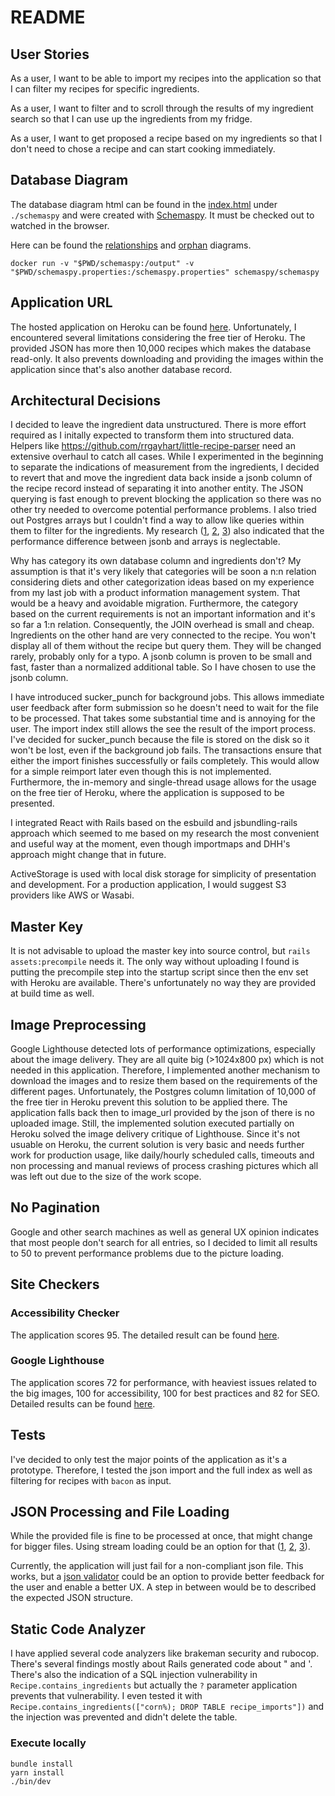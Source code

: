 # README

## User Stories

As a user, I want to be able to import my recipes into the application so that I can filter my recipes for specific ingredients.

As a user, I want to filter and to scroll through the results of my ingredient search so that I can use up the ingredients from my fridge.

As a user, I want to get proposed a recipe based on my ingredients so that I don't need to chose a recipe and can start cooking immediately.

## Database Diagram

The database diagram html can be found in the [index.html](https://github.com/philippneugebauer/recipes/blob/master/schemaspy/index.html) under `./schemaspy` and were created with [Schemaspy](https://schemaspy.org/). It must be checked out to watched in the browser.

Here can be found the [relationships](https://github.com/philippneugebauer/recipes/blob/master/schemaspy/diagrams/summary/relationships.real.large.png) and [orphan](https://github.com/philippneugebauer/recipes/tree/master/schemaspy/diagrams/orphans) diagrams.

```
docker run -v "$PWD/schemaspy:/output" -v "$PWD/schemaspy.properties:/schemaspy.properties" schemaspy/schemaspy
```

## Application URL

The hosted application on Heroku can be found [here](https://stormy-citadel-28410.herokuapp.com/). Unfortunately, I encountered several limitations considering the free tier of Heroku. The provided JSON has more then 10,000 recipes which makes the database read-only. It also prevents downloading and providing the images within the application since that's also another database record.

## Architectural Decisions

I decided to leave the ingredient data unstructured. There is more effort required as I initally expected to transform them into structured data. Helpers like https://github.com/rrgayhart/little-recipe-parser need an extensive overhaul to catch all cases.
While I experimented in the beginning to separate the indications of measurement from the ingredients, I decided to revert that and move the ingredient data back inside a jsonb column of the recipe record instead of separating it into another entity. The JSON querying is fast enough to prevent blocking the application so there was no other try needed to overcome potential performance problems. I also tried out Postgres arrays but I couldn't find a way to allow like queries within them to filter for the ingredients. My research ([1](http://www.databasesoup.com/2015/01/tag-all-things-part-2.html), [2](https://www.netguru.com/blog/postgres-arrays-vs-json-datatypes-in-rails-5), [3](http://www.binarywebpark.com/query-json-data-rails-postgresql/)) also indicated that the performance difference between jsonb and arrays is neglectable.

Why has category its own database column and ingredients don't? My assumption is that it's very likely that categories will be soon a n:n relation considering diets and other categorization ideas based on my experience from my last job with a product information management system. That would be a heavy and avoidable migration. Furthermore, the category based on the current requirements is not an important information and it's so far a 1:n relation. Consequently, the JOIN overhead is small and cheap. Ingredients on the other hand are very connected to the recipe. You won't display all of them without the recipe but query them. They will be changed rarely, probably only for a typo. A jsonb column is proven to be small and fast, faster than a normalized additional table. So I have chosen to use the jsonb column.

I have introduced sucker_punch for background jobs. This allows immediate user feedback after form submission so he doesn't need to wait for the file to be processed. That takes some substantial time and is annoying for the user. The import index still allows the see the result of the import process. I've decided for sucker_punch because the file is stored on the disk so it won't be lost, even if the background job fails. The transactions ensure that either the import finishes successfully or fails completely. This would allow for a simple reimport later even though this is not implemented. Furthermore, the in-memory and single-thread usage allows for the usage on the free tier of Heroku, where the application is supposed to be presented.

I integrated React with Rails based on the esbuild and jsbundling-rails approach which seemed to me based on my research the most convenient and useful way at the moment, even though importmaps and DHH's approach might change that in future.

ActiveStorage is used with local disk storage for simplicity of presentation and development. For a production application, I would suggest S3 providers like AWS or Wasabi.

## Master Key

It is not advisable to upload the master key into source control, but `rails assets:precompile` needs it. The only way without uploading I found is putting the precompile step into the startup script since then the env set with Heroku are available. There's unfortunately no way they are provided at build time as well.

## Image Preprocessing

Google Lighthouse detected lots of performance optimizations, especially about the image delivery. They are all quite big (>1024x800 px) which is not needed in this application. Therefore, I implemented another mechanism to download the images and to resize them based on the requirements of the different pages. Unfortunately, the Postgres column limitation of 10,000 of the free tier in Heroku prevent this solution to be applied there. The application falls back then to image_url provided by the json of there is no uploaded image. Still, the implemented solution executed partially on Heroku solved the image delivery critique of Lighthouse. Since it's not usuable on Heroku, the current solution is very basic and needs further work for production usage, like daily/hourly scheduled calls, timeouts and non processing and manual reviews of process crashing pictures which all was left out due to the size of the work scope.

## No Pagination

Google and other search machines as well as general UX opinion indicates that most people don't search for all entries, so I decided to limit all results to 50 to prevent performance problems due to the picture loading.

## Site Checkers

### Accessibility Checker

The application scores 95. The detailed result can be found [here](https://www.accessibilitychecker.org/audit/?website=https%3A%2F%2Fstormy-citadel-28410.herokuapp.com&flag=ge).

### Google Lighthouse

The application scores 72 for performance, with heaviest issues related to the big images, 100 for accessibility, 100 for best practices and 82 for SEO. Detailed results can be found [here](https://github.com/philippneugebauer/recipes/blob/master/docs/lighthouse.pdf).

## Tests

I've decided to only test the major points of the application as it's a prototype. Therefore, I tested the json import and the full index as well as filtering for recipes with `bacon` as input.

## JSON Processing and File Loading

While the provided file is fine to be processed at once, that might change for bigger files. Using stream loading could be an option for that ([1](https://thoughtbot.com/blog/io-in-ruby), [2](https://www.thegnar.com/blog/ruby-io-buffer), [3](https://iostreams.rocketjob.io/tutorial)).

Currently, the application will just fail for a non-compliant json file. This works, but a [json validator](https://github.com/voxpupuli/json-schema) could be an option to provide better feedback for the user and enable a better UX. A step in between would be to described the expected JSON structure.

## Static Code Analyzer

I have applied several code analyzers like brakeman security and rubocop. There's several findings mostly about Rails generated code about " and '. There's also the indication of a SQL injection vulnerability in `Recipe.contains_ingredients` but actually the `?` parameter application prevents that vulnerability. I even tested it with `Recipe.contains_ingredients(["corn%); DROP TABLE recipe_imports"])` and the injection was prevented and didn't delete the table.

### Execute locally

```
bundle install
yarn install
./bin/dev
```
